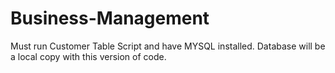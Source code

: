 # Business-Management

Must run Customer Table Script and have MYSQL installed.
Database will be a local copy with this version of code. 
